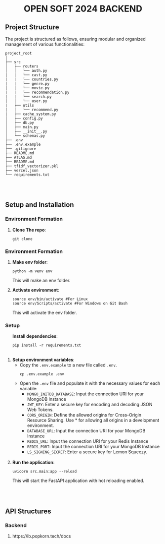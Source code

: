 <br/>
<br/>
<h1 align="center">OPEN SOFT 2024 BACKEND</h1>

## Project Structure

The project is structured as follows, ensuring modular and organized management of various functionalities:

```
project_root
│
├── src
│   ├── routers
│   │   └── auth.py
|   |   └── cast.py
|   |   └── countries.py
|   |   └── genre.py
|   |   └── movie.py
|   |   └── recommendation.py
|   |   └── search.py
|   |   └── user.py
|   ├── utils
|   |   └── recommend.py
|   ├── cache_system.py
│   ├── config.py
│   ├── db.py
│   ├── main.py
│   ├── __init__.py
│   └── schemas.py
├── .env
├── .env.example
├── .gitignore
├── README.md
├── ATLAS.md
├── README.md
├── tfidf_vectorizer.pkl
├── vercel.json
└── requirements.txt
```

<br />
<br />

<h2> Setup and Installation</h2>
<h3>Environment Formation</h3>
<ol>
    <li>
        <strong>Clone The repo</strong>:
        <pre><code>git clone <Git Repo Link> </code></pre>
    </li>
</ol>
<h3>Environment Formation</h3>
<ol>
    <li>
        <strong>Make env folder</strong>:
        <pre><code>python -m venv env</code></pre>
        <p>This will make an env folder.</p>
    </li>
    <li>
        <strong>Activate environment</strong>:
        <pre><code>source env/bin/activate #For Linux
source env/Scripts/activate #For Windows on Git Bash</code></pre>
        <p>This will activate the env folder.</p>
    </li>
</ol>
<h3>Setup</h3>
<ol>
    <strong>Install dependencies</strong>:
    <pre><code>pip install -r requirements.txt</code></pre>
  </li>
  <br />
  <li>
    <strong>Setup environment variables</strong>:
    <ul>
      <li>Copy the <code>.env.example</code> to a new file called <code>.env</code>.
        <pre><code>cp .env.example .env</code></pre>
      </li>
      <li>Open the <code>.env</code> file and populate it with the necessary values for each variable:
        <ul>
          <li><code>MONGO_INITDB_DATABASE</code>: Input the connection URI for your MongoDB Instance</li>
          <li><code>JWT_KEY</code>: Enter a secure key for encoding and decoding JSON Web Tokens.</li>
          <li><code>CORS_ORIGIN</code>: Define the allowed origins for Cross-Origin Resource Sharing. Use * for allowing all origins in a development environment.</li>  
          <li><code>DATABASE_URL</code>: Input the connection URI for your MongoDB Instance</li> 
          <li><code>REDIS_URL</code>: Input the connection URI for your Redis Instance</li> 
          <li><code>REDIS_PORT</code>: Input the connection URI for your MongoDB Instance</li> 
          <li><code>LS_SIGNING_SECRET</code>: Enter a secure key for Lemon Squeezy.</li> 
        </ul>
      </li>
    </ul>
  </li>
  <br />
  <li>
    <strong>Run the application</strong>:
    <pre><code>uvicorn src.main:app --reload</code></pre>
    <p>This will start the FastAPI application with hot reloading enabled.</p>
  </li>
</ol>

<br />
<br />

## API Structures
<h3>Backend</h3>
<ol>
    <li>
        <link>https://lb.popkorn.tech/docs</link>
    </li>
</ol>
